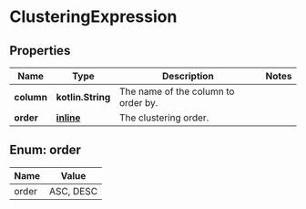 
# ClusteringExpression

## Properties
Name | Type | Description | Notes
------------ | ------------- | ------------- | -------------
**column** | **kotlin.String** | The name of the column to order by. | 
**order** | [**inline**](#OrderEnum) | The clustering order. | 


<a name="OrderEnum"></a>
## Enum: order
Name | Value
---- | -----
order | ASC, DESC



